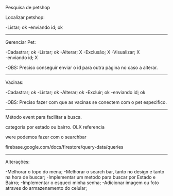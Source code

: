 Pesquisa de petshop


Localizar petshop: 

-Listar;        ok
-enviando id;   ok

------------------------------------------------

Gerenciar Pet: 

-Cadastrar;     ok
-Listar;        ok
-Alterar;       X
-Exclusão;      X
-Visualizar;    X  
-enviando id;   X

-OBS: Preciso conseguir enviar o id para outra 
página no caso a alterar.

------------------------------------------------

Vacinas:

-Cadastrar;     ok
-Listar;        ok
-Alterar;       ok
-Excluir;       ok
-enviando id;   ok

-OBS: Preciso fazer com que as vacinas se 
conectem com o pet especifico.


------------------------------------------------

Método event para facilitar a busca.

categoria por estado ou bairro. OLX referencia

were podemos fazer com o searchbar

firebase.google.com/docs/firestore/query-data/queries


-------------------------------------------------------------------------------------------------------------------
Alterações:

-Melhorar o topo do menu;
-Melhorar o search bar, tanto no design e tanto na hora de buscar;
-Implementar um metodo para buscar por Estado e Bairro;
-Implementar o esqueci minha senha;
-Adicionar imagem ou foto atraves do armazenamento do celular;


 